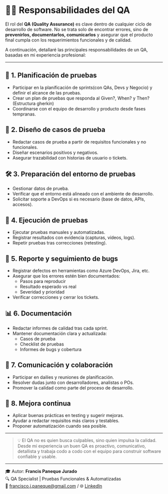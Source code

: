 # 🧑‍💻 Responsabilidades del QA

El rol del **QA (Quality Assurance)** es clave dentro de cualquier ciclo de desarrollo de software. No se trata solo de encontrar errores, sino de **prevenirlos, documentarlos, comunicarlos** y asegurar que el producto final cumpla con los requerimientos funcionales y de calidad.

A continuación, detallaré las principales responsabilidades de un QA, basadas en mi experiencia profesional:

---

## 🧩 1. Planificación de pruebas

- Participar en la planificación de sprints(con QAs, Devs y Negocio) y definir el alcance de las pruebas.
- Crear un plan de pruebas que responda al Given?, When? y Then? (Estructura gherkin)
- Coordinarse con el equipo de desarrollo y producto desde fases tempranas.

## 📄 2. Diseño de casos de prueba

- Redactar casos de prueba a partir de requisitos funcionales y no funcionales.
- Diseñar escenarios positivos y negativos.
- Asegurar trazabilidad con historias de usuario o tickets.

## 🛠️ 3. Preparación del entorno de pruebas

- Gestionar datos de prueba.
- Verificar que el entorno está alineado con el ambiente de desarrollo.
- Solicitar soporte a DevOps si es necesario (base de datos, APIs, accesos).

## 🧪 4. Ejecución de pruebas

- Ejecutar pruebas manuales y automatizadas.
- Registrar resultados con evidencia (capturas, vídeos, logs).
- Repetir pruebas tras correcciones (retesting).

## 🐞 5. Reporte y seguimiento de bugs

- Registrar defectos en herramientas como Azure DevOps, Jira, etc.
- Asegurar que los errores estén bien documentados:
  - Pasos para reproducir
  - Resultado esperado vs real
  - Severidad y prioridad
- Verificar correcciones y cerrar los tickets.

## 📊 6. Documentación

- Redactar informes de calidad tras cada sprint.
- Mantener documentación clara y actualizada:
  - Casos de prueba
  - Checklist de pruebas
  - Informes de bugs y cobertura

## 🤝 7. Comunicación y colaboración

- Participar en dailies y reuniones de planificación.
- Resolver dudas junto con desarrolladores, analistas o POs.
- Promover la calidad como parte del proceso de desarrollo.

## 🔄 8. Mejora continua

- Aplicar buenas prácticas en testing y sugerir mejoras.
- Ayudar a redactar requisitos más claros y testables.
- Proponer automatización cuando sea posible.

---

> 💡 El QA no es quien busca culpables, sino quien impulsa la calidad.
> Desde mi experiencia un buen QA es proactivo, comunicativo, detallista y trabaja codo a codo con el equipo para construir software confiable y usable.

---

🎓 Autor: **Francis Paneque Jurado**  
🔍 QA Specialist | Pruebas Funcionales & Automatizadas  
📧 francisco.j.paneque@gmail.com / 🌐 [LinkedIn](https://www.linkedin.com/in/francis-paneque-21092a252/)
